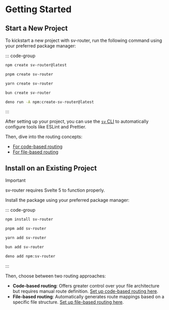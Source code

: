 # Getting Started

## Start a New Project

To kickstart a new project with sv-router, run the following command using your preferred package manager:

::: code-group

```sh [npm]
npm create sv-router@latest
```

```sh [pnpm]
pnpm create sv-router
```

```sh [yarn]
yarn create sv-router
```

```sh [bun]
bun create sv-router
```

```sh [deno]
deno run -A npm:create-sv-router@latest
```

:::

After setting up your project, you can use the [`sv` CLI](https://svelte.dev/docs/cli/sv-add) to automatically configure tools like ESLint and Prettier.

Then, dive into the routing concepts:
- [For code-based routing](./code-based/routing-concepts)
- [For file-based routing](./file-based/routing-concepts)

## Install on an Existing Project

> [!IMPORTANT]
> sv-router requires Svelte 5 to function properly.

Install the package using your preferred package manager:

::: code-group

```sh [npm]
npm install sv-router
```

```sh [pnpm]
pnpm add sv-router
```

```sh [yarn]
yarn add sv-router
```

```sh [bun]
bun add sv-router
```

```sh [deno]
deno add npm:sv-router
```

:::

Then, choose between two routing approaches:

- **Code-based routing**: Offers greater control over your file architecture but requires manual route definition. [Set up code-based routing here](./code-based/manual-setup).
- **File-based routing**: Automatically generates route mappings based on a specific file structure. [Set up file-based routing here](./file-based/manual-setup).

